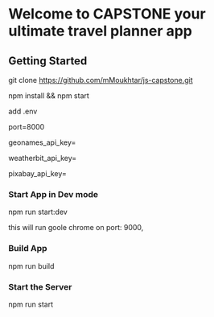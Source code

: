 # Welcome to CAPSTONE your ultimate travel planner app

## Getting Started

git clone https://github.com/mMoukhtar/js-capstone.git

npm install && npm start

add .env

port=8000

geonames_api_key=

weatherbit_api_key=

pixabay_api_key=

### Start App in Dev mode

npm run start:dev

this will run goole chrome on port: 9000,

### Build App

npm run build

### Start the Server

npm run start
